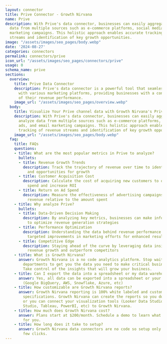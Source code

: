 ```yaml
---
layout: connector
title: Prive Connector - Growth Nirvana
name: Prive
description: With Prive's data connector, businesses can easily aggregate and analyze
  data from multiple sources such as e-commerce platforms, social media ads, and email
  marketing campaigns. This holistic approach enables accurate tracking of revenue
  streams and identification of key growth opportunities.
image: "/assets/images/seo_pages/body.webp"
date: '2024-08-27'
categories: connectors
permalink: connectors/prive
icon_url: "/assets/images/seo_pages/connectors/prive"
usage: 0
schema_name: prive
sections:
  overview:
    title: Prive Data Connector
    description: Prive's data connector is a powerful tool that seamlessly integrates
      with various marketing platforms, providing businesses with a consolidated view
      of their revenue performance.
    image_url: "/assets/images/seo_pages/overview.webp"
  body:
    title: Visualize Your Prive channel data with Growth Nirvana's Prive Connector
    description: With Prive's data connector, businesses can easily aggregate and
      analyze data from multiple sources such as e-commerce platforms, social media
      ads, and email marketing campaigns. This holistic approach enables accurate
      tracking of revenue streams and identification of key growth opportunities.
    image_url: "/assets/images/seo_pages/body.webp"
  faq:
    title: FAQs
    questions:
    - title: What are the most popular metrics in Prive to analyze?
      bullets:
      - title: Revenue Growth Trends
        description: Track the trajectory of revenue over time to identify patterns
          and opportunities for growth
      - title: Customer Acquisition Cost
        description: Calculate the cost of acquiring new customers to optimize marketing
          spend and increase ROI
      - title: Return on Ad Spend
        description: Measure the effectiveness of advertising campaigns in generating
          revenue relative to the amount spent
    - title: Why analyze Prive?
      bullets:
      - title: Data-Driven Decision Making
        description: By analyzing key metrics, businesses can make informed decisions
          to optimize revenue generation strategies
      - title: Performance Optimization
        description: Understanding the data behind revenue performance allows for
          targeted improvements in marketing efforts for enhanced results
      - title: Competitive Edge
        description: Staying ahead of the curve by leveraging data insights to drive
          revenue growth and outperform competitors
    - title: What is Growth Nirvana?
      answer: Growth Nirvana is a no code analytics platform. Stop waiting for other
        departments to get you the data you need to make critical business decisions.
        Take control of the insights that will grow your business.
    - title: Can I export the data into a spreadsheet or my data warehouse?
      answer: Yes, all data can be exported into a spreadsheet or your data warehouse
        (Google BigQuery, AWS, Snowflake, Azure, etc)
    - title: How customizable are Growth Nirvana reports?
      answer: Growth Nirvana reporting is 100% white labeled and customized to your
        specifications. Growth Nirvana can create the reports so you don’t have to
        or you can connect your visualization tools (Looker Data Studio/Google Data
        Studio, Tableau, PowerBI, etc) to Growth Nirvana.
    - title: How much does Growth Nirvana cost?
      answer: Plans start at $200/month. Schedule a demo to learn what plan is best
        for you.
    - title: How long does it take to setup?
      answer: Growth Nirvana data connectors are no code so setup only requires a
        few clicks.
---
```

